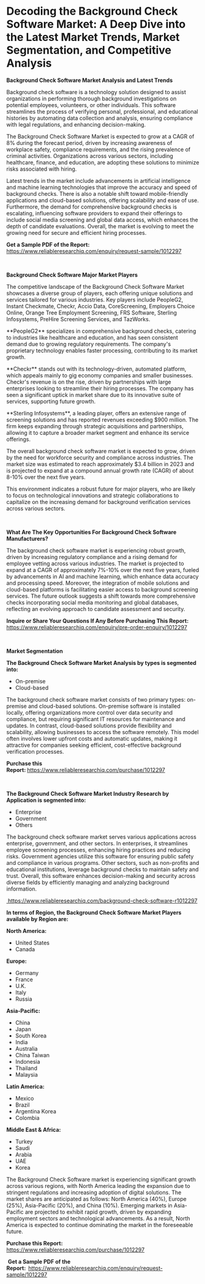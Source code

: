 <p><h1>Decoding the Background Check Software Market: A Deep Dive into the Latest Market Trends, Market Segmentation, and Competitive Analysis</h1></p><p><strong>Background Check Software Market Analysis and Latest Trends</strong></p>
<p><p>Background check software is a technology solution designed to assist organizations in performing thorough background investigations on potential employees, volunteers, or other individuals. This software streamlines the process of verifying personal, professional, and educational histories by automating data collection and analysis, ensuring compliance with legal regulations, and enhancing decision-making.</p><p>The Background Check Software Market is expected to grow at a CAGR of 8% during the forecast period, driven by increasing awareness of workplace safety, compliance requirements, and the rising prevalence of criminal activities. Organizations across various sectors, including healthcare, finance, and education, are adopting these solutions to minimize risks associated with hiring. </p><p>Latest trends in the market include advancements in artificial intelligence and machine learning technologies that improve the accuracy and speed of background checks. There is also a notable shift toward mobile-friendly applications and cloud-based solutions, offering scalability and ease of use. Furthermore, the demand for comprehensive background checks is escalating, influencing software providers to expand their offerings to include social media screening and global data access, which enhances the depth of candidate evaluations. Overall, the market is evolving to meet the growing need for secure and efficient hiring processes.</p></p>
<p><strong>Get a Sample PDF of the Report:&nbsp;</strong> <a href="https://www.reliableresearchiq.com/enquiry/request-sample/1012297?utm_campaign=3261&utm_medium=2&utm_source=Github&utm_content=ia&utm_term=16042025&utm_id=background-check-software">https://www.reliableresearchiq.com/enquiry/request-sample/1012297</a></p>
<p>&nbsp;</p>
<p><strong>Background Check Software Major Market Players</strong></p>
<p><p>The competitive landscape of the Background Check Software Market showcases a diverse group of players, each offering unique solutions and services tailored for various industries. Key players include PeopleG2, Instant Checkmate, Checkr, Accio Data, CoreScreening, Employers Choice Online, Orange Tree Employment Screening, FRS Software, Sterling Infosystems, PreHire Screening Services, and TazWorks.</p><p>**PeopleG2** specializes in comprehensive background checks, catering to industries like healthcare and education, and has seen consistent demand due to growing regulatory requirements. The company's proprietary technology enables faster processing, contributing to its market growth.</p><p>**Checkr** stands out with its technology-driven, automated platform, which appeals mainly to gig economy companies and smaller businesses. Checkr's revenue is on the rise, driven by partnerships with large enterprises looking to streamline their hiring processes. The company has seen a significant uptick in market share due to its innovative suite of services, supporting future growth.</p><p>**Sterling Infosystems**, a leading player, offers an extensive range of screening solutions and has reported revenues exceeding $900 million. The firm keeps expanding through strategic acquisitions and partnerships, allowing it to capture a broader market segment and enhance its service offerings.</p><p>The overall background check software market is expected to grow, driven by the need for workforce security and compliance across industries. The market size was estimated to reach approximately $3.4 billion in 2023 and is projected to expand at a compound annual growth rate (CAGR) of about 8-10% over the next five years.</p><p>This environment indicates a robust future for major players, who are likely to focus on technological innovations and strategic collaborations to capitalize on the increasing demand for background verification services across various sectors.</p></p>
<p>&nbsp;</p>
<p><strong>What Are The Key Opportunities For Background Check Software Manufacturers?</strong></p>
<p><p>The background check software market is experiencing robust growth, driven by increasing regulatory compliance and a rising demand for employee vetting across various industries. The market is projected to expand at a CAGR of approximately 7%-10% over the next five years, fueled by advancements in AI and machine learning, which enhance data accuracy and processing speed. Moreover, the integration of mobile solutions and cloud-based platforms is facilitating easier access to background screening services. The future outlook suggests a shift towards more comprehensive checks incorporating social media monitoring and global databases, reflecting an evolving approach to candidate assessment and security.</p></p>
<p><strong>Inquire or Share Your Questions If Any Before Purchasing This Report:</strong> <a href="https://www.reliableresearchiq.com/enquiry/pre-order-enquiry/1012297?utm_campaign=3261&utm_medium=2&utm_source=Github&utm_content=ia&utm_term=16042025&utm_id=background-check-software">https://www.reliableresearchiq.com/enquiry/pre-order-enquiry/1012297</a></p>
<p>&nbsp;</p>
<p><strong>Market Segmentation</strong></p>
<p><strong>The Background Check Software Market Analysis by types is segmented into:</strong></p>
<p><ul><li>On-premise</li><li>Cloud-based</li></ul></p>
<p><p>The background check software market consists of two primary types: on-premise and cloud-based solutions. On-premise software is installed locally, offering organizations more control over data security and compliance, but requiring significant IT resources for maintenance and updates. In contrast, cloud-based solutions provide flexibility and scalability, allowing businesses to access the software remotely. This model often involves lower upfront costs and automatic updates, making it attractive for companies seeking efficient, cost-effective background verification processes.</p></p>
<p><strong>Purchase this Report:&nbsp;</strong><a href="https://www.reliableresearchiq.com/purchase/1012297?utm_campaign=3261&utm_medium=2&utm_source=Github&utm_content=ia&utm_term=16042025&utm_id=background-check-software">https://www.reliableresearchiq.com/purchase/1012297</a></p>
<p>&nbsp;</p>
<p><strong>The Background Check Software Market Industry Research by Application is segmented into:</strong></p>
<p><ul><li>Enterprise</li><li>Government</li><li>Others</li></ul></p>
<p><p>The background check software market serves various applications across enterprise, government, and other sectors. In enterprises, it streamlines employee screening processes, enhancing hiring practices and reducing risks. Government agencies utilize this software for ensuring public safety and compliance in various programs. Other sectors, such as non-profits and educational institutions, leverage background checks to maintain safety and trust. Overall, this software enhances decision-making and security across diverse fields by efficiently managing and analyzing background information.</p></p>
<p><a href="https://www.reliableresearchiq.com/background-check-software-r1012297?utm_campaign=3261&utm_medium=2&utm_source=Github&utm_content=ia&utm_term=16042025&utm_id=background-check-software">&nbsp;https://www.reliableresearchiq.com/background-check-software-r1012297</a></p>
<p><strong>In terms of Region, the Background Check Software Market Players available by Region are:</strong></p>
<p>
    <p> <strong> North America: </strong>
        <ul>
            <li>United States</li>
            <li>Canada</li>
        </ul>
        </p> 
    <p> <strong> Europe: </strong>
        <ul>
            <li>Germany</li>
            <li>France</li>
            <li>U.K.</li>
            <li>Italy</li>
            <li>Russia</li>
        </ul>
        </p> 
    <p> <strong> Asia-Pacific: </strong>
        <ul>
            <li>China</li>
            <li>Japan</li>
            <li>South Korea</li>
            <li>India</li>
            <li>Australia</li>
            <li>China Taiwan</li>
            <li>Indonesia</li>
            <li>Thailand</li>
            <li>Malaysia</li>
        </ul>
        </p> 
    <p> <strong> Latin America: </strong>
        <ul>
            <li>Mexico</li>
            <li>Brazil</li>
            <li>Argentina Korea</li>
            <li>Colombia</li>
        </ul>
        </p> 
    <p> <strong> Middle East & Africa: </strong>
        <ul>
            <li>Turkey</li>
            <li>Saudi</li>
            <li>Arabia</li>
            <li>UAE</li>
            <li>Korea</li>
        </ul>
    </p>
    </p>
<p><p>The Background Check Software market is experiencing significant growth across various regions, with North America leading the expansion due to stringent regulations and increasing adoption of digital solutions. The market shares are anticipated as follows: North America (40%), Europe (25%), Asia-Pacific (20%), and China (10%). Emerging markets in Asia-Pacific are projected to exhibit rapid growth, driven by expanding employment sectors and technological advancements. As a result, North America is expected to continue dominating the market in the foreseeable future.</p></p>
<p><strong>Purchase this Report: </strong><a href="https://www.reliableresearchiq.com/purchase/1012297?utm_campaign=3261&utm_medium=2&utm_source=Github&utm_content=ia&utm_term=16042025&utm_id=background-check-software">https://www.reliableresearchiq.com/purchase/1012297</a></p>
<p>&nbsp;<strong>Get a Sample PDF of the Report:&nbsp;&nbsp;</strong><a href="https://www.reliableresearchiq.com/enquiry/request-sample/1012297?utm_campaign=3261&utm_medium=2&utm_source=Github&utm_content=ia&utm_term=16042025&utm_id=background-check-software">https://www.reliableresearchiq.com/enquiry/request-sample/1012297</a></p>
<p><strong></strong></p>
<p><p></p><p></p><p></p></p>